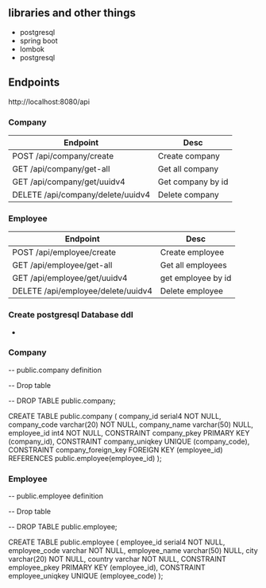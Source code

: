 ##  libraries and other things 

 - postgresql
 - spring boot 
 - lombok
 - postgresql

## Endpoints
http://localhost:8080/api
### Company
| Endpoint                | Desc                                                     |
|-------------------------|----------------------------------------------------------|
| POST /api/company/create| Create company                                           |                
| GET /api/company/get-all| Get all company
| GET /api/company/get/uuidv4| Get company by id
| DELETE  /api/company/delete/uuidv4| Delete company  


### Employee
| Endpoint                | Desc                                                     |
|-------------------------|----------------------------------------------------------|
| POST /api/employee/create| Create employee|
| GET /api/employee/get-all| Get all employees
| GET /api/employee/get/uuidv4| get employee by id
| DELETE /api/employee/delete/uuidv4| Delete employee  

### Create postgresql Database ddl
*
### Company
-- public.company definition

-- Drop table

-- DROP TABLE public.company;

CREATE TABLE public.company (
	company_id serial4 NOT NULL,
	company_code varchar(20) NOT NULL,
	company_name varchar(50) NULL,
	employee_id int4 NOT NULL,
	CONSTRAINT company_pkey PRIMARY KEY (company_id),
	CONSTRAINT company_uniqkey UNIQUE (company_code),
	CONSTRAINT company_foreign_key FOREIGN KEY (employee_id) REFERENCES public.employee(employee_id)
);


### Employee
-- public.employee definition

-- Drop table

-- DROP TABLE public.employee;

CREATE TABLE public.employee (
	employee_id serial4 NOT NULL,
	employee_code varchar NOT NULL,
	employee_name varchar(50) NULL,
	city varchar(20) NOT NULL,
	country varchar NOT NULL,
	CONSTRAINT employee_pkey PRIMARY KEY (employee_id),
	CONSTRAINT employee_uniqkey UNIQUE (employee_code)
);
